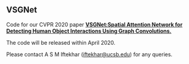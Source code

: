 ## VSGNet
Code for our CVPR 2020 paper [**VSGNet:Spatial Attention Network for Detecting Human Object Interactions Using Graph Convolutions.**](https://arxiv.org/abs/2003.05541) 

The code will be released within April 2020. 

Please contact A S M Iftekhar (iftekhar@ucsb.edu) for any queries.
